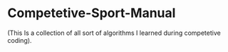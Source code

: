 # Competetive-Sport-Manual
(This Is a collection of all sort of algorithms I learned during competetive coding).
